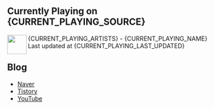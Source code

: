 ## Currently Playing on {CURRENT_PLAYING_SOURCE}

[<img align="left" height="45" src="{CURRENT_PLAYING_ALBUM_SRC}">]({CURRENT_PLAYING_URL})

{CURRENT_PLAYING_ARTISTS} - {CURRENT_PLAYING_NAME}  
Last updated at {CURRENT_PLAYING_LAST_UPDATED}

## Blog

- [Naver](http://blog.naver.com/neurowhai)
- [Tistory](http://neurowhai.tistory.com/)
- [YouTube](https://www.youtube.com/channel/UCB_v1xU6laBHOeH6z4L-Mtw)
